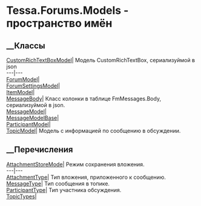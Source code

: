 # Tessa.Forums.Models - пространство имён
## __Классы
[CustomRichTextBoxModel](T_Tessa_Forums_Models_CustomRichTextBoxModel.htm)|
Модель CustomRichTextBox, сериализуймой в json  
---|---  
[ForumModel](T_Tessa_Forums_Models_ForumModel.htm)|  
[ForumSettingsModel](T_Tessa_Forums_Models_ForumSettingsModel.htm)|  
[ItemModel](T_Tessa_Forums_Models_ItemModel.htm)|  
[MessageBody](T_Tessa_Forums_Models_MessageBody.htm)|  Класс колонки в таблице
FmMessages.Body, сериализуймой в json.  
[MessageModel](T_Tessa_Forums_Models_MessageModel.htm)|  
[MessageModelBase](T_Tessa_Forums_Models_MessageModelBase.htm)|  
[ParticipantModel](T_Tessa_Forums_Models_ParticipantModel.htm)|  
[TopicModel](T_Tessa_Forums_Models_TopicModel.htm)|  Модель с информацией по
сообщению в обсуждении.  
## __Перечисления
[AttachmentStoreMode](T_Tessa_Forums_Models_AttachmentStoreMode.htm)|  Режим
сохранения вложения.  
---|---  
[AttachmentType](T_Tessa_Forums_Models_AttachmentType.htm)|  Тип вложения,
приложенного к сообщению.  
[MessageType](T_Tessa_Forums_Models_MessageType.htm)|  Тип сообщения в топике.  
[ParticipantType](T_Tessa_Forums_Models_ParticipantType.htm)|  Тип участника
обсуждения.  
[TopicTypes](T_Tessa_Forums_Models_TopicTypes.htm)|
